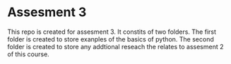 # Assesment 3

This repo is created for assesment 3. It constits of two folders. The first folder is created to store
exanples of the basics of python. The second folder is created to store any addtional reseach 
the relates to assesment 2 of this course.
